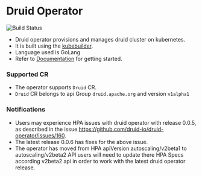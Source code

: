 # Druid Operator
![Build Status](https://github.com/druid-io/druid-operator/actions/workflows/docker-image.yml/badge.svg)
- Druid operator provisions and manages druid cluster on kubernetes. 
- It is built using the [kubebuilder](https://github.com/kubernetes-sigs/kubebuilder).
- Language used is GoLang 
- Refer to [Documentation](./docs/README.md) for getting started.

### Supported CR
- The operator supports ```Druid``` CR.
- ```Druid``` CR belongs to api Group ```druid.apache.org``` and version ```v1alpha1```

### Notifications
- Users may experience HPA issues with druid operator with release 0.0.5, as described in the issue https://github.com/druid-io/druid-operator/issues/160. 
- The latest release 0.0.6 has fixes for the above issue.
- The operator has moved from HPA apiVersion autoscaling/v2beta1 to autoscaling/v2beta2 API users will need to update there HPA Specs according v2beta2 api in order to work with the latest druid operator release.
